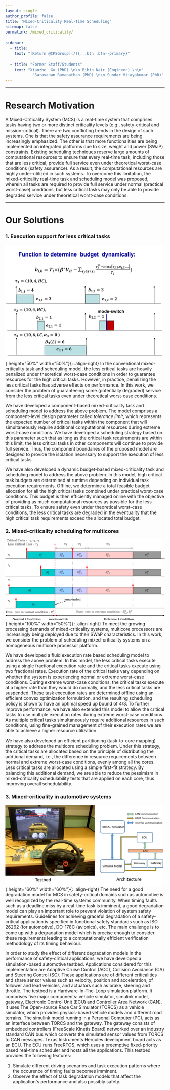 ```yaml
---
layout: single
author_profile: false
title: "Mixed-Criticality Real-Time Scheduling"
sitemap: false
permalink: /mixed_criticality/

sidebar:
  - title:
    text: "[Return @CPSGroup](/){: .btn .btn--primary}"

  - title: "Former Staff/Students"
    text: "Xiaozhe  Gu (PhD) \n\n Bibin Nair (Engineer) \n\n"
            "Saravanan Ramanathan (PhD) \n\n Sundar Vijayakumar (PhD)"
---
```


******

# Research Motivation

A Mixed-Criticality System (MCS) is a real-time system that comprises tasks having two or more distinct criticality levels (e.g., safety-critical and mission-critical). There are two conflicting trends in the design of such systems. One is that the safety assurance requirements are being increasingly emphasized. The other is that more functionalities are being implemented on integrated platforms due to size, weight and power (SWaP) constraints. Existing scheduling techniques reserve large amounts of computational resources to ensure that every real-time task, including those that are less critical, provide full service even under theoretical worst-case conditions (safety assurance). As a result, the computational resources are highly under-utilized in such systems. To overcome this limitation, the mixed-criticality real-time task and scheduling model was proposed, wherein all tasks are required to provide full service under normal (practical worst-case) conditions, but less critical tasks may only be able to provide degraded service under theoretical worst-case conditions.

****** 

# Our Solutions

### 1. Execution support for less critical tasks

![image-left](/_pages/assets/mc_scheduling/images/dy.png){:height="50%" width="50%"}{: .align-right}
In the conventional mixed-criticality task and scheduling model, the less critical tasks are heavily penalized under theoretical worst-case conditions in order to guarantee resources for the high critical tasks. However, in practice, penalizing the less critical tasks has adverse effects on performance. In this work, we consider the problem of guaranteeing some (potentially degraded) service from the less critical tasks even under theoretical worst-case conditions.

We have developed a component-based mixed-criticality task and scheduling model to address the above problem. The model comprises a component-level design parameter called _tolerance limit_, which represents the expected number of critical tasks within the component that will simultaneously require additional computational resources during extreme worst-case conditions. We have developed a scheduling strategy based on this parameter such that as long as the critical task requirements are within this limit, the less critical tasks in other components will continue to provide full service. Thus, the component boundaries of the proposed model are designed to provide the isolation necessary to support the execution of less critical tasks.

We have also developed a dynamic budget-based mixed-criticality task and scheduling model to address the above problem. In this model, high critical task budgets are determined at runtime depending on individual task execution requirements. Offline, we determine a total feasible budget allocation for all the high critical tasks combined under practical worst-case conditions. This budget is then efficiently managed online with the objective of providing as much computational resources as possible for the less critical tasks. To ensure safety even under theoretical worst-case conditions, the less critical tasks are degraded in the eventuality that the high critical task requirements exceed the allocated total budget.

### 2. Mixed-criticality scheduling for multicores

![image-left](/_pages/assets/mc_scheduling/images/example_multi.png){:height="100%" width="50%"}{: .align-right}
To meet the growing processing demands of mixed-criticality systems, multicore processors are increasingly being deployed due to their SWaP characteristics. In this work, we consider the problem of scheduling mixed-criticality systems on a homogeneous multicore processor platform.

We have developed a fluid execution rate based scheduling model to address the above problem. In this model, the less critical tasks execute using a single fractional execution rate and the critical tasks execute using two fractional rates. Execution rate of the critical tasks vary depending on whether the system is experiencing normal or extreme worst-case conditions. During extreme worst-case conditions, the critical tasks execute at a higher rate than they would do normally, and the less critical tasks are suspended. These task execution rates are determined offline using an efficient convex optimization formulation, and the resulting scheduling policy is shown to have an optimal speed up bound of 4/3. To further improve performance, we have also extended this model to allow the critical tasks to use multiple execution rates during extreme worst-case conditions. As multiple critical tasks simultaneously require additional resources in such conditions, using fine-grained management of their execution rates we are able to achieve a higher resource utilization.

We have also developed an efficient partitioning (task-to-core mapping) strategy to address the multicore scheduling problem. Under this strategy, the critical tasks are allocated based on the principle of distributing the addtional demand, i.e., the difference in resource requirements between normal and extreme worst-case conditions, evenly among all the cores. Less critical tasks are allocated using a simple first-fit strategy. By balancing this additional demand, we are able to reduce the pessimism in mixed-criticality schedulability tests that are applied on each core, thus improving overall schedulability.

### 3. Mixed-criticality in automotive systems 

![image-left](/_pages/assets/mc_scheduling/images/automotiveMC.png){:height="60%" width="60%"}{: .align-right}
The need for a good degradation model for MCS in safety-critical domains such as automotive is well recognized by the real-time systems community. When timing faults such as a deadline miss by a real-time task is imminent, a good degradation model can play an important role to prevent violation of system safety requirements. Guidelines for achieving graceful degradation of a safety-critical application is specified in functional safety standards such as ISO 26262 (for automotive), DO-178C (avionics), etc. The main challenge is to come up with a degradation model which is precise enough to consider these requirements leading to a computationally efficient verification methodology of its timing behaviour. 

In order to study the effect of different degradation models in the performance of safety-critical applications, we have developed a simulation-based automotive testbed. Applications considered for this implementation are Adaptive Cruise Control (ACC), Collision Avoidance (CA) and Steering Control (SC). These applications are of different criticalities and share sensor values such as velocity, position and acceleration, of follower and lead vehicles, and actuators such as brake, steering and throttle. The testbed is a Hardware-In-The-Loop simulation platform. It comprises five major components: vehicle simulator, simulink model, gateway, Electronic Control Unit (ECU) and Controller Area Network (CAN). It uses The Open-source Race Car Simulator (TORCS) as a vehicle simulator, which provides physics-based vehicle models and different road terrains. The simulink model running in a Personal Computer (PC), acts as an interface between TORCS and the gateway. The gateway consists of embedded controllers (FreeScale Kinetis Board) networked over an industry standard CAN bus which converts the simulated sensor values from TORCS to CAN messages. Texas Instruments Hercules development board acts as an ECU. The ECU runs FreeRTOS, which uses a preemptive fixed-priority based real-time scheduler and hosts all the applications. This testbed provides the following features:

1. Simulate different driving scenarios and task execution patterns where the occurence of timing faults becomes imminent.
2. Observe the effect of task degradation models that affect the application's performance and also possibly safety.